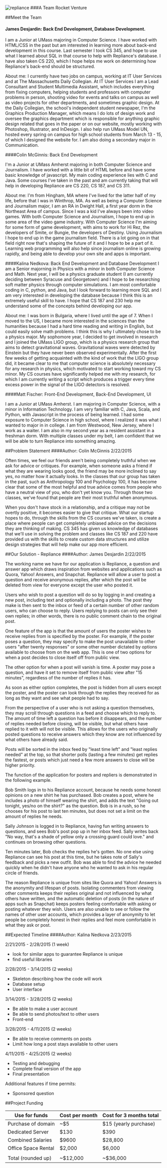 ![repliance](squid_repliance.png)
###A Team Rocket Venture
 
##Meet the Team

#### James Desjardin: Back End Development, Database Development.

I am a Junior at UMass majoring in Computer Science. I have worked with HTML/CSS in the past but am interested in learning more about back-end development in this course. Last semester I took CS 345, and hope to use what I learned about SQL in that course to help with Repliance's database. I have also taken CS 220, which I hope helps me work on determining how Repliance's back-end should be structured.

About me: I currently have two jobs on campus, working at IT User Services and at The Massachusetts Daily Collegian. At IT User Services I am a Lead Consultant and Student Multimedia Assistant, which includes everything from fixing computers, helping students and professors with computer problems in person, shooting video for events and talks on campus as well as video projects for other departments, and sometimes graphic design. At the Daily Collegian, the school's independent student newspaper, I'm the Graphics Production Manager, which means I do lots of design work and oversee the graphics department which is responsible for anything graphic design related that goes in the paper or on our website, mostly working with Photoshop, Illustrator, and InDesign. I also help run UMass Model UN, hosted every spring on campus for high school students from March 13 - 15, of which I designed the website for. I am also doing a secondary major in Communication.

####Colin McGinnis: Back End Development

I'm a Junior at UMass Amherst majoring in both Computer Science and Journalism. I have worked with a little bit of HTML before and have some basic knowledge of javascript. My main coding experience lies with C and Java.  Some courses I've taken in the past and am currently taking that will help in developing Repliance are CS 220, CS 187, and CS 311.

About me: I'm from Hingham, MA where I've lived for the latter half of my life, before that I was in Winthrop, MA. As well as being a Computer Science and Journalism major, I am an RA in Dwight Hall, a first year dorm in the Northeast Area of campus. Since I was a kid I've always been into video games. With both Computer Science and Journalism, I hope to end up in some area of the video game industry. With Computer Science I'm aiming for some form of game development, with aims to work for Hi Rez, the developers of Smite, or Bungie, the developers of Destiny. Using Journalism I hope to end up in the game journalism field. There is a lot going on in that field right now that's shaping the future of it and I hope to be a part of it. Learning web programming will also help since journalism online is growing rapidly, and being able to develop your own site and apps is important.

####Kalina Nedkova: Back End Development and Database Development
I am a Senior majorning in Physics with a minor in both Computer Science and Math. Next year, I will be a physics graduate student (I am currently deciding between Syracuse and Georgetown) and I hope to be researching soft matter physics through computer simulations. I am most comfortable coding in C, python, and Java, but I look forward to learning more SQL and I am very interested in developing the database because I think this is an extremely useful skill to have. I hope that CS 187 and 230 help me understand some of the concepts behind developing our app.

About me: I was born in Bulgaria, where I lived until the age of 7. When I moved to the US, I became more interested in the sciences than the humanities because I had a hard time reading and writing in English, but could easily solve math problems. I think this is why I ultimately chose to be a physics major. My sophomore year, I decided to get involved in research and I joined the UMass LIGO group, which is a physics research group that aims to detect gravitational waves. Gravitational waves were detected by Einstein but they have never been observed experimentally. After the first few weeks of getting acquainted with the kind of work that the LIGO group did, it became clear to me that computer science is absolutely necessary for any research in physics, which motivated to start working toward my CS minor. My CS courses have significantly helped me with my research, for which I am currently writing a script which produces a trigger every time excess power in the signal of the LIGO detectors is resolved. 

####Matt Fischer: Front-End Development, Back-End Development, UI

I am a Junior at UMass Amherst. I am majoring in Computer Science, with a minor in Information Technology. I am very familiar with C, Java, Scala, and Python, with Javascript in the process of being learned.  I had some exposure to Computer Science in high school, where I realized it was what I wanted to major in in college. I am from Westwood, New Jersey, where I work as a waiter. I am also in my second year as a resident assistant in a freshman dorm. With multiple classes under my belt, I am confident that we will be able to turn Repliance into something amazing.

##Problem Statement
####Author: Colin McGinnis 2/22/2015

Often times, we feel our friends aren't being completely truthful when we ask for advice or critiques. For example, when someone asks a friend if what they are wearing looks good, the friend may be more inclined to say yes, no matter how it actually looks. In the classes that our group has taken in the past, such as Anthropology 100 and Psychology 100, it has become clear that some of the most helpful and true advice comes from people who have a neutral view of you, who don't yet know you. Through those two classes, we've found that people are their most truthful when anonymous. 

When you don't have stock in a relationship, and a critique may not be overtly positive, it becomes easier to give that critique. What our startup hopes to do, through the skills from the CS courses we've taken, is create a place where people can get completely unbiased advice on the decisions they are thinking of making. CS 345 has given us knowledge of databases that we'll use in solving the problem and classes like CS 187 and 220 have provided us with the skills to create custom data structures and utilize design strategies that will help make our app more efficient.

##Our Solution - Repliance
####Author: James Desjardin 2/22/2015

The working name we have for our application is Repliance, a question and answer app which draws inspiration from websites and applications such as Quora, Yahoo! Answers, and Snapchat. Repliance will allow a user to post a question and receive anonymous replies, after which the post will be deleted from view for everyone except the user who posted it.

Users who wish to post a question will do so by logging in and creating a new post, including text and optionally including a photo. The post they make is then sent to the inbox or feed of a certain number of other random users, who can choose to reply. Users replying to posts can only see their own replies; in other words, there is no public comment chain to the original post.

One feature of the app is that the amount of users the poster wishes to receive replies from is specified by the poster. For example, if the poster poses a question, they may specify to make the post unavailable to other users "after twenty responses" or some other number dictated by options available to choose from on the web app. This is one of two options for when a post decides to close itself off from public view.

The other option for when a post will vanish is time. A poster may pose a question, and have it set to remove itself from public view after "15 minutes", regardless of the number of replies it has.

As soon as either option completes, the post is hidden from all users except the poster, and the poster can look through the replies they received for as long as they want and see what people had to say.

From the perspective of a user who is not asking a question themselves, they may scroll through questions in a feed and choose which to reply to. The amount of time left a question has before it disappears, and the number of replies needed before closing, will be visible, but what others have replied to it with will not be visible. This allows for the users who originally posted questions to receive answers which they know are not influenced by what others have already said.

Posts will be sorted in the inbox feed by "least time left" and "least replies needed" at the top, so that shorter polls (lasting a few minutes) get replies the fastest, or posts which just need a few more answers to close will be higher priority.

The function of the application for posters and repliers is demonstrated in the following example.

Bob Smith logs in to his Repliance account, because he needs some honest opinions on a new shirt he has purchased. Bob creates a post, where he includes a photo of himself wearing the shirt, and adds the text "Going out tonight, yes/no on the shirt?" as the question. Bob is in a rush, so he chooses for his post to last ten minutes, but does not set a limit on the amount of replies he needs.

Sally Johnson is logged in to Repliance, having fun writing answers to questions, and sees Bob's post pop up in her inbox feed. Sally writes back "No way, that's a shade of yellow only a crossing guard could love." and continues on browsing other questions.

Ten minutes later, Bob checks the replies he's gotten. No one else using Repliance can see his post at this time, but he takes note of Sally's feedback and picks a new outfit. Bob was able to find the advice he needed quickly when he didn't have anyone who he wanted to ask in his regular circle of friends.

The reason Repliance is unique from sites like Quora and Yahoo! Answers is the anonymity and lifespan of posts. Isolating commenters from viewing other comments keeps their replies original and not influenced by what others have written, and the automatic deletion of posts (in the nature of apps such as Snapchat) keeps posters feeling comfortable with asking or posting whatever they wish. Users are also unable to see or follow the names of other user accounts, which provides a layer of anonymity to let people be completely honest in their replies and feel more comfortable in what they ask or post.

##Expected Timeline
####Author: Kalina Nedkova 2/23/2015

2/21/2015 - 2/28/2015  (1 week)
  +  look for similar apps to guarantee Repliance is unique
  +  find useful libraries

2/28/2015 - 3/14/2015  (2 weeks)
  +  Skeleton describing how the code will work
  +  Database setup
  +  User interface

3/14/2015 - 3/28/2015  (2 weeks)
  +  Be able to make a user account
  +  Be able to send photos/text to other users
  +  Front-end

3/28/2015 - 4/11/2015  (2 weeks)
  +  Be able to receive comments on posts
  +  Limit how long a post stays available to other users

4/11/2015 - 4/25/2015 (2 weeks)
  +  Testing and debugging
  +  Complete final version of the app
  +  Final presentation

Additional features if time permits:
  +  Sponsored question



##Project Funding

| Use for funds       | Cost per month  | Cost for 3 months total |
|---------------------|-----------------|-------------------------|
| Purchase of domain  | ~$5             | $15 (yearly purchase)   |
| Dedicated Server    | $130            | $390                    |
| Combined Salaries   | $9600           | $28,800                 |
| Office Space Rental | $2,000          | $6,000                  |
|                     |                 |                         |
| Total (rounded up)  | ~$12,000        | ~$36,000                |